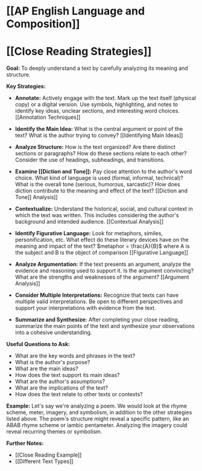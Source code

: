 # [[AP English Language and Composition]]
# [[Close Reading Strategies]]

**Goal:** To deeply understand a text by carefully analyzing its meaning and structure.

**Key Strategies:**

* **Annotate:**  Actively engage with the text.  Mark up the text itself (physical copy) or a digital version.  Use symbols, highlighting, and notes to identify key ideas,  unclear sections, and interesting word choices. [[Annotation Techniques]]

* **Identify the Main Idea:** What is the central argument or point of the text?  What is the author trying to convey? [[Identifying Main Ideas]]

* **Analyze Structure:** How is the text organized?  Are there distinct sections or paragraphs? How do these sections relate to each other? Consider the use of headings, subheadings, and transitions.

* **Examine [[Diction and Tone]]:** Pay close attention to the author's word choice.  What kind of language is used (formal, informal, technical)?  What is the overall tone (serious, humorous, sarcastic)?  How does diction contribute to the meaning and effect of the text? [[Diction and Tone]] Analysis]]

* **Contextualize:** Understand the historical, social, and cultural context in which the text was written. This includes considering the author's background and intended audience. [[Contextual Analysis]]


* **Identify Figurative Language:** Look for metaphors, similes, personification, etc.  What effect do these literary devices have on the meaning and impact of the text? $metaphor = \frac{A}{B}$ where A is the subject and B is the object of comparison [[Figurative Language]]


* **Analyze Argumentation:** If the text presents an argument, analyze the evidence and reasoning used to support it. Is the argument convincing? What are the strengths and weaknesses of the argument? [[Argument Analysis]]

* **Consider Multiple Interpretations:**  Recognize that texts can have multiple valid interpretations.  Be open to different perspectives and support your interpretations with evidence from the text.

* **Summarize and Synthesize:**  After completing your close reading, summarize the main points of the text and synthesize your observations into a cohesive understanding.


**Useful Questions to Ask:**

* What are the key words and phrases in the text?
* What is the author's purpose?
* What are the main ideas?
* How does the text support its main ideas?
* What are the author's assumptions?
* What are the implications of the text?
* How does the text relate to other texts or contexts?


**Example:**  Let's say we're analyzing a poem.  We would look at the rhyme scheme, meter, imagery, and symbolism, in addition to the other strategies listed above.  The poem's structure might reveal a specific pattern, like an ABAB rhyme scheme or iambic pentameter. Analyzing the imagery could reveal recurring themes or symbolism.


**Further Notes:**

* [[Close Reading Example]]
* [[Different Text Types]]

